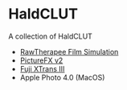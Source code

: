 # HaldCLUT
A collection of HaldCLUT

- [RawTherapee Film Simulation](http://rawpedia.rawtherapee.com/Film_Simulation)
- [PictureFX v2](http://www.digicrea.be/picturefx/)
- [Fuji XTrans III](https://blog.sowerby.me/fuji-film-simulation-profiles/)
- Apple Photo 4.0 (MacOS)
